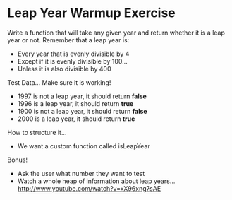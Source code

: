 # Leap Year Warmup Exercise


Write a function that will take any given year and return whether it is a leap year or not.
Remember that a leap year is:

- Every year that is evenly divisible by 4
- Except if it is evenly divisible by 100...
- Unless it is also divisible by 400 

Test Data...  Make sure it is working!

- 1997 is not a leap year, it should return **false**
- 1996 is a leap year, it should return **true**
- 1900 is not a leap year, it should return **false**
- 2000 is a leap year, it should return **true**

How to structure it...
- We want a custom function called isLeapYear

Bonus!

- Ask the user what number they want to test
- Watch a whole heap of information about leap years... http://www.youtube.com/watch?v=xX96xng7sAE